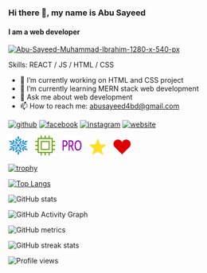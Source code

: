 ### Hi there 👋, my name is Abu Sayeed
#### I am a web developer
<a href="https://ibb.co/PMfmQNs"><img src="https://i.ibb.co/5kfMF6X/Abu-Sayeed-Muhammad-Ibrahim-1280-x-540-px.jpg" alt="Abu-Sayeed-Muhammad-Ibrahim-1280-x-540-px" border="0"></a>


Skills:  REACT / JS / HTML / CSS

- 🔭 I’m currently working on HTML and CSS project 
- 🌱 I’m currently learning MERN stack web development 
- 💬 Ask me about web development 
- 📫 How to reach me: abusayeed4bd@gmail.com 


[<img src='https://cdn.jsdelivr.net/npm/simple-icons@3.0.1/icons/github.svg' alt='github' height='40'>](https://github.com/abusayeed4bd)  [<img src='https://cdn.jsdelivr.net/npm/simple-icons@3.0.1/icons/facebook.svg' alt='facebook' height='40'>](https://www.facebook.com/abusayeed.digital)  [<img src='https://cdn.jsdelivr.net/npm/simple-icons@3.0.1/icons/instagram.svg' alt='instagram' height='40'>](https://www.instagram.com/abusayeed.i/)  [<img src='https://cdn.jsdelivr.net/npm/simple-icons@3.0.1/icons/icloud.svg' alt='website' height='40'>](www.abusayeedibrahim.com)  

<a href='https://archiveprogram.github.com/'><img src='https://raw.githubusercontent.com/acervenky/animated-github-badges/master/assets/acbadge.gif' width='40' height='40'></a> <a href='https://docs.github.com/en/developers'><img src='https://raw.githubusercontent.com/acervenky/animated-github-badges/master/assets/devbadge.gif' width='40' height='40'></a> <a href='https://github.com/pricing'><img src='https://raw.githubusercontent.com/acervenky/animated-github-badges/master/assets/pro.gif' width='40' height='40'></a> <a href='https://stars.github.com/'><img src='https://raw.githubusercontent.com/acervenky/animated-github-badges/master/assets/starbadge.gif' width='35' height='35'></a> <a href='https://docs.github.com/en/github/supporting-the-open-source-community-with-github-sponsors'><img src='https://raw.githubusercontent.com/acervenky/animated-github-badges/master/assets/sponsorbadge.gif' width='35' height='35'></a> 

[![trophy](https://github-profile-trophy.vercel.app/?username=abusayeed4bd)](https://github.com/ryo-ma/github-profile-trophy)

[![Top Langs](https://github-readme-stats.vercel.app/api/top-langs/?username=abusayeed4bd)](https://github.com/anuraghazra/github-readme-stats)

![GitHub stats](https://github-readme-stats.vercel.app/api?username=abusayeed4bd&show_icons=true&count_private=true)  

![GitHub Activity Graph](https://activity-graph.herokuapp.com/graph?username=abusayeed4bd)  

![GitHub metrics](https://metrics.lecoq.io/abusayeed4bd)  

![GitHub streak stats](https://github-readme-streak-stats.herokuapp.com/?user=abusayeed4bd)  

![Profile views](https://gpvc.arturio.dev/abusayeed4bd)  
